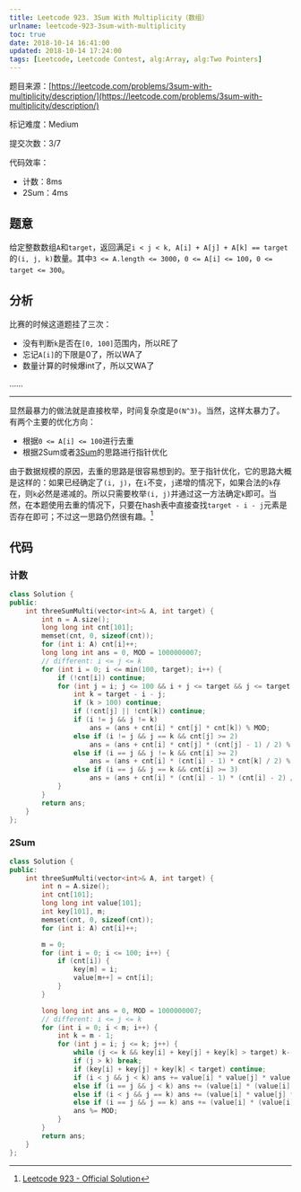 ```yaml
---
title: Leetcode 923. 3Sum With Multiplicity（数组）
urlname: leetcode-923-3sum-with-multiplicity
toc: true
date: 2018-10-14 16:41:00
updated: 2018-10-14 17:24:00
tags: [Leetcode, Leetcode Contest, alg:Array, alg:Two Pointers]
---
```


题目来源：[https://leetcode.com/problems/3sum-with-multiplicity/description/](https://leetcode.com/problems/3sum-with-multiplicity/description/)

标记难度：Medium

提交次数：3/7

代码效率：

* 计数：8ms
* 2Sum：4ms

## 题意

给定整数数组`A`和`target`，返回满足`i < j < k, A[i] + A[j] + A[k] == target`的`(i, j, k)`数量。其中`3 <= A.length <= 3000`，`0 <= A[i] <= 100`，`0 <= target <= 300`。

## 分析

比赛的时候这道题挂了三次：

* 没有判断`k`是否在`[0, 100]`范围内，所以RE了
* 忘记`A[i]`的下限是0了，所以WA了
* 数量计算的时候爆int了，所以又WA了

……

---

显然最暴力的做法就是直接枚举，时间复杂度是`O(N^3)`。当然，这样太暴力了。有两个主要的优化方向：

* 根据`0 <= A[i] <= 100`进行去重
* 根据2Sum或者[3Sum](https://leetcode.com/problems/3sum/description/)的思路进行指针优化

由于数据规模的原因，去重的思路是很容易想到的。至于指针优化，它的思路大概是这样的：如果已经确定了`(i, j)`，在`i`不变，`j`递增的情况下，如果合法的`k`存在，则`k`必然是递减的。所以只需要枚举`(i, j)`并通过这一方法确定`k`即可。当然，在本题使用去重的情况下，只要在hash表中直接查找`target - i - j`元素是否存在即可；不过这一思路仍然很有趣。[^solution]

[^solution]: [Leetcode 923 - Official Solution](https://leetcode.com/problems/3sum-with-multiplicity/solution/)

## 代码

### 计数

```cpp
class Solution {
public:
    int threeSumMulti(vector<int>& A, int target) {
        int n = A.size();
        long long int cnt[101];
        memset(cnt, 0, sizeof(cnt));
        for (int i: A) cnt[i]++;
        long long int ans = 0, MOD = 1000000007;
        // different: i <= j <= k
        for (int i = 0; i <= min(100, target); i++) {
            if (!cnt[i]) continue;
            for (int j = i; j <= 100 && i + j <= target && j <= target - i - j; j++) {
                int k = target - i - j;
                if (k > 100) continue;
                if (!cnt[j] || !cnt[k]) continue;
                if (i != j && j != k)
                    ans = (ans + cnt[i] * cnt[j] * cnt[k]) % MOD;
                else if (i != j && j == k && cnt[j] >= 2)
                    ans = (ans + cnt[i] * cnt[j] * (cnt[j] - 1) / 2) % MOD;
                else if (i == j && j != k && cnt[i] >= 2)
                    ans = (ans + cnt[i] * (cnt[i] - 1) * cnt[k] / 2) % MOD;
                else if (i == j && j == k && cnt[i] >= 3)
                    ans = (ans + cnt[i] * (cnt[i] - 1) * (cnt[i] - 2) / 6) % MOD;
            }
        }
        return ans;
    }
};
```

### 2Sum

```cpp
class Solution {
public:
    int threeSumMulti(vector<int>& A, int target) {
        int n = A.size();
        int cnt[101];
        long long int value[101];
        int key[101], m;
        memset(cnt, 0, sizeof(cnt));
        for (int i: A) cnt[i]++;

        m = 0;
        for (int i = 0; i <= 100; i++) {
            if (cnt[i]) {
                key[m] = i;
                value[m++] = cnt[i];
            }
        }

        long long int ans = 0, MOD = 1000000007;
        // different: i <= j <= k
        for (int i = 0; i < m; i++) {
            int k = m - 1;
            for (int j = i; j <= k; j++) {
                while (j <= k && key[i] + key[j] + key[k] > target) k--;
                if (j > k) break;
                if (key[i] + key[j] + key[k] < target) continue;
                if (i < j && j < k) ans += value[i] * value[j] * value[k] % MOD;
                else if (i == j && j < k) ans += (value[i] * (value[i] - 1) * value[k] / 2) % MOD;
                else if (i < j && j == k) ans += (value[i] * value[j] * (value[j] - 1) / 2) % MOD;
                else if (i == j && j == k) ans += (value[i] * (value[i] - 1) * (value[i] - 2) / 6) % MOD;
                ans %= MOD;
            }
        }
        return ans;
    }
};
```
